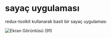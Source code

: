 # sayaç uygulaması
redux-toolkit kullanarak basit bir sayaç uygulaması

![Ekran Görüntüsü (91)](https://user-images.githubusercontent.com/56928038/197145119-cb246d06-7e5e-4db4-bbc7-4f131a36b11a.png)
